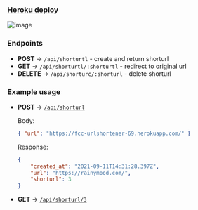 ### [Heroku deploy](https://fcc-urlshortener-69.herokuapp.com/)

![image](https://user-images.githubusercontent.com/46557266/132952117-8588382b-ff6d-482a-a879-b6d0a7118539.png)

### Endpoints

- **POST** → `/api/shorturtl` - create and return shorturl
- **GET** → `/api/shorturtl/:shorturtl` - redirect to original url
- **DELETE** → `/api/shorturč/:shorturl` - delete shorturl

### Example usage

- **POST** → [`/api/shorturl`](https://rainymood.com/)

    Body:
    ```json
    { "url": "https://fcc-urlshortener-69.herokuapp.com/" }
    ```

    Response:
    ```json
    {
        "created_at": "2021-09-11T14:31:28.397Z",
        "url": "https://rainymood.com/",
        "shorturl": 3
    }
    ```
- **GET** → [`/api/shorturl/3`](https://fcc-urlshortener-69.herokuapp.com/api/shorturl/3)
